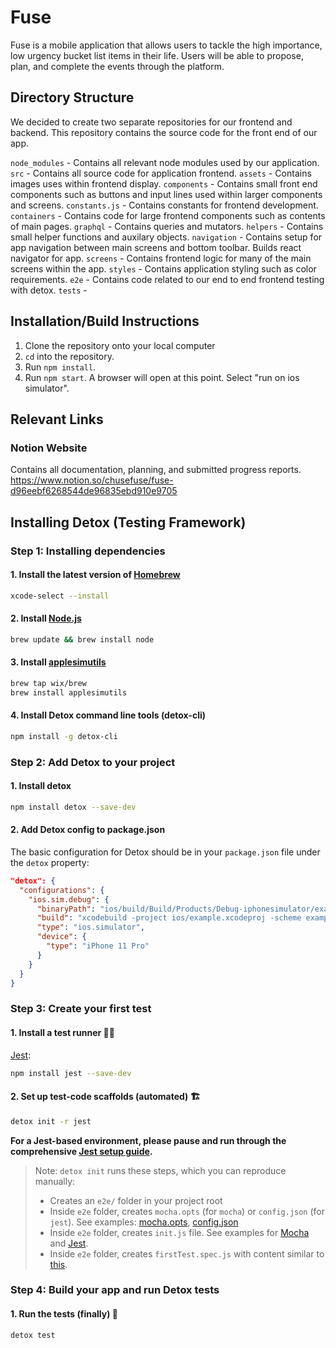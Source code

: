 # Fuse
Fuse is a mobile application that allows users to tackle the high importance, low urgency bucket list items in their life. Users will be able to propose, plan, and complete the events through the platform.

## Directory Structure
We decided to create two separate repositories for our frontend and backend. This repository contains the source code for the front end of our app. 

`node_modules` - Contains all relevant node modules used by our application.
`src` - Contains all source code for application frontend. 
    `assets` - Contains images uses within frontend display.
    `components` - Contains small front end components such as buttons and input lines used within larger components and screens.
    `constants.js` - Contains constants for frontend development.
    `containers` - Contains code for large frontend components such as contents of main pages.
    `graphql` - Contains queries and mutators.
    `helpers` - Contains small helper functions and auxilary objects.
    `navigation` - Contains setup for app navigation between main screens and bottom toolbar. Builds react navigator for app.
    `screens` - Contains frontend logic for many of the main screens within the app. 
    `styles` - Contains application styling such as color requirements.
`e2e` - Contains code related to our end to end frontend testing with detox.
`tests` - 

## Installation/Build Instructions
1. Clone the repository onto your local computer
2. `cd` into the repository.
3. Run `npm install`.
4. Run `npm start`. A browser will open at this point. Select "run on ios simulator".

## Relevant Links
### Notion Website
Contains all documentation, planning, and submitted progress reports.
https://www.notion.so/chusefuse/fuse-d96eebf6268544de96835ebd910e9705

## Installing Detox (Testing Framework)

### Step 1: Installing dependencies
#### 1. Install the latest version of [Homebrew](http://brew.sh)
```sh
xcode-select --install
```
#### 2. Install [Node.js](https://nodejs.org/en/)
 ```sh
 brew update && brew install node
 ```
#### 3. Install [applesimutils](https://github.com/wix/AppleSimulatorUtils)
```sh
brew tap wix/brew
brew install applesimutils
```
#### 4. Install Detox command line tools (detox-cli)
```sh
npm install -g detox-cli
```

### Step 2: Add Detox to your project
#### 1. Install detox
```sh
npm install detox --save-dev
```
#### 2. Add Detox config to package.json
The basic configuration for Detox should be in your `package.json` file under the `detox` property:

```json
"detox": {
  "configurations": {
    "ios.sim.debug": {
      "binaryPath": "ios/build/Build/Products/Debug-iphonesimulator/example.app",
      "build": "xcodebuild -project ios/example.xcodeproj -scheme example -configuration Debug -sdk iphonesimulator -derivedDataPath ios/build",
      "type": "ios.simulator",
      "device": {
        "type": "iPhone 11 Pro"
      }
    }
  }
}
```

### Step 3: Create your first test

#### 1. Install a test runner :running_man:
[Jest](http://jestjs.io/):

```sh
npm install jest --save-dev
```

#### 2. Set up test-code scaffolds (automated) :building_construction:
```sh
detox init -r jest
```

**For a Jest-based environment, please pause and run through the comprehensive [Jest setup guide](Guide.Jest.md).**

> Note: `detox init` runs these steps, which you can reproduce manually:
>
> - Creates an `e2e/` folder in your project root
> - Inside `e2e` folder, creates `mocha.opts` (for `mocha`) or `config.json` (for `jest`). See examples: [mocha.opts](/examples/demo-react-native/e2e/mocha.opts), [config.json](/examples/demo-react-native-jest/e2e/config.json)
> - Inside `e2e` folder, creates `init.js` file. See examples for [Mocha](/examples/demo-react-native/e2e/init.js) and [Jest](/examples/demo-react-native-jest/e2e/init.js).
> - Inside `e2e` folder, creates `firstTest.spec.js` with content similar to [this](/examples/demo-react-native/e2e/example.spec.js).

### Step 4: Build your app and run Detox tests
#### 1. Run the tests (finally) :tada:
```sh
detox test
```
